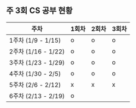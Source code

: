 ## 주 3회 CS 공부 현황

| 주차 | 1회차 | 2회차 | 3회차 |
| --- | --- | --- | --- |
| 1주차 (1/9 - 1/15) | o | o | o |
| 2주차 (1/16 - 1/22) | o | o | o |
| 3주차 (1/23 - 1/29) | o | o | o |
| 4주차 (1/30 - 2/5) | o | o | o |
| 5주차 (2/6 - 2/12) | x | x | x |
| 6주차 (2/13 - 2/19) | o |  |  |